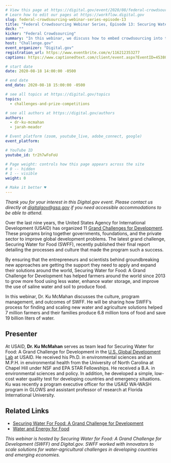 ```yaml
---
# View this page at https://digital.gov/event/2020/08/federal-crowdsourcing-webinar-series-episode-13
# Learn how to edit our pages at https://workflow.digital.gov
slug: federal-crowdsourcing-webinar-series-episode-13
title: "Federal Crowdsourcing Webinar Series, Episode 13: Securing Water for Food’s Crowdsourcing Culture"
deck: ""
kicker: "Federal Crowdsourcing"
summary: "In this webinar, we discuss how to embed crowdsourcing into the culture of a program to the benefit of the project team, and its participants."
host: "Challenge.gov"
event_organizer: "Digital.gov"
registration_url: https://www.eventbrite.com/e/116212353277
captions: https://www.captionedtext.com/client/event.aspx?EventID=4538005&CustomerID=321

# start date
date: 2020-08-18 14:00:00 -0500

# end date
end_date: 2020-08-18 15:00:00 -0500

# see all topics at https://digital.gov/topics
topics: 
  - challenges-and-prize-competitions

# see all authors at https://digital.gov/authors
authors: 
  - dr-ku-mcmahan
  - jarah-meador

# Event platform (zoom, youtube_live, adobe_connect, google)	
event_platform: 

# YouTube ID
youtube_id: tr2h7wFoFoU

# Page weight: controls how this page appears across the site
# 0 -- hidden
# 1 -- visible
weight: 0

# Make it better ♥
---
```


*Thank you for your interest in this Digital.gov event. Please contact us directly at [digitalgov@gsa.gov](mailto:digitalgov@gsa.gov) if you need accessible accommodations to be able to attend.*

Over the last nine years, the United States Agency for International Development (USAID) has organized 11 [Grand Challenges for Development](https://www.usaid.gov/news-information/frontlines/grand-challenges). These programs bring together governments, foundations, and the private sector to improve global development problems. The latest grand challenge, Securing Water for Food (SWFF), recently published their final report detailing the processes and culture that made the program such a success.

By ensuring that the entrepreneurs and scientists behind groundbreaking new approaches are getting the support they need to apply and expand their solutions around the world, Securing Water for Food: A Grand Challenge for Development has helped farmers around the world since 2013 to grow more food using less water, enhance water storage, and improve the use of saline water and soil to produce food.

In this webinar, Dr. Ku McMahan discusses the culture, program management, and outcomes of SWFF. He will be sharing how SWFF’s process for finding and scaling new water and agriculture solutions helped 7 million farmers and their families produce 6.8 million tons of food and save 19 billion liters of water.

## Presenter

At USAID, **Dr. Ku McMahan** serves as team lead for Securing Water for Food: A Grand Challenge for Development in the [U.S. Global Development Lab](https://www.usaid.gov/GlobalDevLab) at USAID. He received his Ph.D. in environmental sciences and an M.P.H. in environmental health from the University of North Carolina at Chapel Hill under NSF and EPA STAR Fellowships. He received a B.A. in environmental sciences and policy. In addition, he developed a simple, low-cost water quality test for developing countries and emergency situations. Ku was recently a program executive officer for the USAID WA-WASH program in GLOWS and assistant professor of research at Florida International University. 

## Related Links

 - [Securing Water For Food: A Grand Challenge for Development](https://securingwaterforfood.org/)
 - [Water and Energy for Food](https://www.we4f.org/)

_This webinar is hosted by Securing Water for Food: A Grand Challenge for Development (SWFF) and Digital.gov. SWFF worked with innovators to scale solutions for water-agricultural challenges in developing countries and emerging economies._ 
